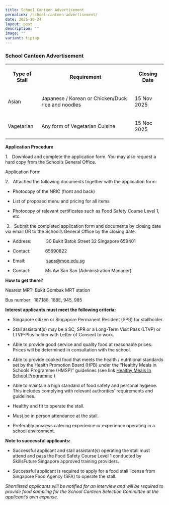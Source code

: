 ```yaml
---
title: School Canteen Advertisement
permalink: /school-canteen-advertisement/
date: 2025-10-24
layout: post
description: ""
image: ""
variant: tiptap
---
```

<h3>School Canteen Advertisement</h3>
<table style="minWidth: 75px">
<colgroup>
<col>
<col>
<col>
</colgroup>
<tbody>
<tr>
<th rowspan="1" colspan="1">
<p>Type of Stall</p>
</th>
<th rowspan="1" colspan="1">
<p>Requirement</p>
</th>
<th rowspan="1" colspan="1">
<p>Closing Date</p>
</th>
</tr>
<tr>
<td rowspan="1" colspan="1">
<p>Asian</p>
</td>
<td rowspan="1" colspan="1">
<p>Japanese / Korean or Chicken/Duck rice and noodles</p>
</td>
<td rowspan="1" colspan="1">
<p>15 Nov 2025</p>
</td>
</tr>
<tr>
<td rowspan="1" colspan="1">
<p>Vagetarian</p>
</td>
<td rowspan="1" colspan="1">
<p>Any form of Vegetarian Cuisine</p>
</td>
<td rowspan="1" colspan="1">
<p>15 Noc 2025</p>
</td>
</tr>
</tbody>
</table>
<p><strong>Application Procedure</strong>
</p>
<p>1.&nbsp;&nbsp; Download and complete the application form. You may also
request a hard copy from the School’s General Office.</p>
<p>Application Form</p>
<p>2.&nbsp;&nbsp; Attached the following documents together with the application
form:</p>
<ul data-tight="true" class="tight">
<li>
<p>Photocopy of the NRIC (front and back)</p>
</li>
<li>
<p>List of proposed menu and pricing for all items</p>
</li>
<li>
<p>Photocopy of relevant certificates such as Food Safety Course Level 1,
etc.</p>
</li>
</ul>
<p>&nbsp;3.&nbsp;&nbsp; Submit the completed application form and documents
by closing date via email OR to the School’s General Office by the closing
date.</p>
<ul data-tight="true" class="tight">
<li>
<p>Address:&nbsp;&nbsp;&nbsp;&nbsp;&nbsp;&nbsp;&nbsp;&nbsp;&nbsp;&nbsp;&nbsp;
30 Bukit Batok Street 32 Singapore 659401</p>
</li>
<li>
<p>Contact:&nbsp;&nbsp;&nbsp;&nbsp;&nbsp;&nbsp;&nbsp;&nbsp;&nbsp;&nbsp;&nbsp;
65690822</p>
</li>
<li>
<p>Email:&nbsp;&nbsp;&nbsp;&nbsp;&nbsp;&nbsp;&nbsp;&nbsp;&nbsp;&nbsp;&nbsp;&nbsp;&nbsp;&nbsp;&nbsp;&nbsp;
<a href="Mailto:saps@moe.edu.sg" rel="noopener nofollow" target="_blank">saps@moe.edu.sg</a>
</p>
</li>
<li>
<p>Contact:&nbsp;&nbsp;&nbsp;&nbsp;&nbsp;&nbsp;&nbsp;&nbsp;&nbsp;&nbsp;&nbsp;
Ms Aw San San (Administration Manager)
<br>
</p>
</li>
</ul>
<p><strong>How to get there?</strong>
</p>
<p>Nearest MRT: Bukit Gombak MRT station</p>
<p>Bus number:&nbsp; 187,188, 188E, 945, 985
<br>
</p>
<p><strong>Interest applicants must meet the following criteria:</strong>
</p>
<ul data-tight="true" class="tight">
<li>
<p>Singapore citizen or Singapore Permanent Resident (SPR) for stallholder.</p>
</li>
<li>
<p>Stall assistant(s) may be a SC, SPR or a Long-Term Visit Pass (LTVP) or
LTVP-Plus holder with Letter of Consent to work.</p>
</li>
<li>
<p>Able to provide good service and quality food at reasonable prices. Prices
will be determined in consultation with the school.</p>
</li>
<li>
<p>Able to provide cooked food that meets the health / nutritional standards
set by the Health Promotion Board (HPB) under the “Healthy Meals in Schools
Programme (HMSP)” guidelines (see link <a href="https://www.hpb.gov.sg/schools/school-programmes/healthy-meals-in-schools-programme" rel="noopener nofollow" target="_blank">Healthy Meals In School Programme</a> ).</p>
</li>
<li>
<p>Able to maintain a high standard of food safety and personal hygiene.
This includes complying with relevant authorities’ requirements and guidelines.</p>
</li>
<li>
<p>Healthy and fit to operate the stall.</p>
</li>
<li>
<p>Must be in person attendance at the stall.</p>
</li>
<li>
<p>Preferably possess catering experience or experience operating in a school
environment.
<br>
</p>
</li>
</ul>
<p><strong>Note to successful applicants:</strong>
</p>
<ul data-tight="true" class="tight">
<li>
<p>Successful applicant and stall assistant(s) operating the stall must attend
and pass the Food Safety Course Level 1 conducted by SkillsFuture Singapore
approved training providers.</p>
</li>
<li>
<p>Successful applicant is required to apply for a food stall license from
Singapore Food Agency (SFA) to operate the stall.
<br>
</p>
</li>
</ul>
<p><em>Shortlisted applicants will be notified for an interview and will be required to provide food sampling for the School Canteen Selection Committee at the applicant’s own expense.</em>
<br>
</p>
<p></p>